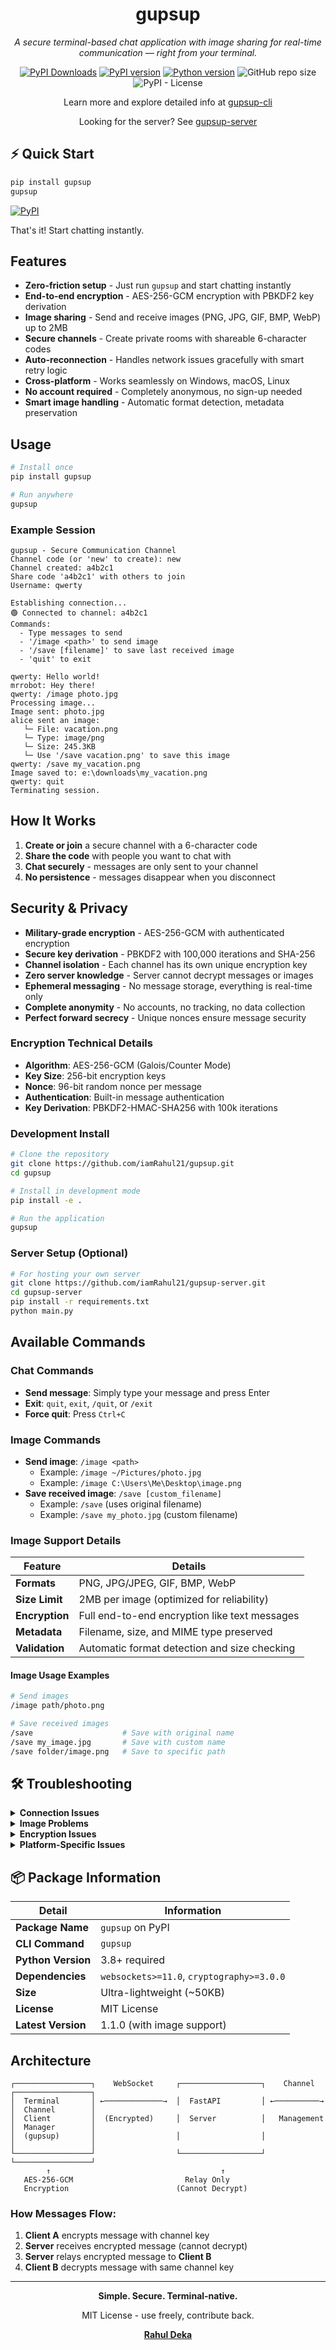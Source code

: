 <div align="center">

# gupsup

<em>A secure terminal-based chat application with image sharing for real-time communication — right from your terminal.</em>

[![PyPI Downloads](https://static.pepy.tech/personalized-badge/gupsup?period=total&units=NONE&left_color=GREY&right_color=BLUE&left_text=downloads)](https://pepy.tech/projects/gupsup)
[![PyPI version](https://img.shields.io/pypi/v/gupsup)](https://pypi.org/project/gupsup/)
[![Python version](https://img.shields.io/pypi/pyversions/gupsup)](https://pypi.org/project/gupsup/)
![GitHub repo size](https://img.shields.io/github/repo-size/iamRahul21/gupsup?label=size)
![PyPI - License](https://img.shields.io/pypi/l/gupsup)

Learn more and explore detailed info at [gupsup-cli](https://gupsup-cli.vercel.app/)

Looking for the server? See [gupsup-server](https://github.com/iamRahul21/terminalchat-server)
</div>



## ⚡ Quick Start

```bash
pip install gupsup
gupsup
```

[![PyPI](https://img.shields.io/pypi/v/gupsup?label=Install%20from%20PyPI)](https://pypi.org/project/gupsup/)

That's it! Start chatting instantly.

## Features

- **Zero-friction setup** - Just run `gupsup` and start chatting instantly
- **End-to-end encryption** - AES-256-GCM encryption with PBKDF2 key derivation
- **Image sharing** - Send and receive images (PNG, JPG, GIF, BMP, WebP) up to 2MB
- **Secure channels** - Create private rooms with shareable 6-character codes  
- **Auto-reconnection** - Handles network issues gracefully with smart retry logic
- **Cross-platform** - Works seamlessly on Windows, macOS, Linux
- **No account required** - Completely anonymous, no sign-up needed
- **Smart image handling** - Automatic format detection, metadata preservation

## Usage

```bash
# Install once
pip install gupsup

# Run anywhere
gupsup
```

### Example Session
```
gupsup - Secure Communication Channel
Channel code (or 'new' to create): new
Channel created: a4b2c1
Share code 'a4b2c1' with others to join
Username: qwerty

Establishing connection...
🟢 Connected to channel: a4b2c1
Commands:
  - Type messages to send
  - '/image <path>' to send image
  - '/save [filename]' to save last received image
  - 'quit' to exit

qwerty: Hello world!
mrrobot: Hey there!
qwerty: /image photo.jpg
Processing image...
Image sent: photo.jpg
alice sent an image:
   └─ File: vacation.png
   └─ Type: image/png
   └─ Size: 245.3KB
   └─ Use '/save vacation.png' to save this image
qwerty: /save my_vacation.png
Image saved to: e:\downloads\my_vacation.png
qwerty: quit
Terminating session.
```

## How It Works

1. **Create or join** a secure channel with a 6-character code
2. **Share the code** with people you want to chat with
3. **Chat securely** - messages are only sent to your channel
4. **No persistence** - messages disappear when you disconnect

## Security & Privacy

- **Military-grade encryption** - AES-256-GCM with authenticated encryption
- **Secure key derivation** - PBKDF2 with 100,000 iterations and SHA-256
- **Channel isolation** - Each channel has its own unique encryption key
- **Zero server knowledge** - Server cannot decrypt messages or images
- **Ephemeral messaging** - No message storage, everything is real-time only
- **Complete anonymity** - No accounts, no tracking, no data collection
- **Perfect forward secrecy** - Unique nonces ensure message security

### Encryption Technical Details
- **Algorithm**: AES-256-GCM (Galois/Counter Mode)
- **Key Size**: 256-bit encryption keys
- **Nonce**: 96-bit random nonce per message
- **Authentication**: Built-in message authentication
- **Key Derivation**: PBKDF2-HMAC-SHA256 with 100k iterations

### Development Install
```bash
# Clone the repository
git clone https://github.com/iamRahul21/gupsup.git
cd gupsup

# Install in development mode
pip install -e .

# Run the application
gupsup
```

### Server Setup (Optional)
```bash
# For hosting your own server
git clone https://github.com/iamRahul21/gupsup-server.git
cd gupsup-server
pip install -r requirements.txt
python main.py
```

## Available Commands

### Chat Commands
- **Send message**: Simply type your message and press Enter
- **Exit**: `quit`, `exit`, `/quit`, or `/exit`
- **Force quit**: Press `Ctrl+C`

### Image Commands
- **Send image**: `/image <path>` 
  - Example: `/image ~/Pictures/photo.jpg`
  - Example: `/image C:\Users\Me\Desktop\image.png`
- **Save received image**: `/save [custom_filename]`
  - Example: `/save` (uses original filename)
  - Example: `/save my_photo.jpg` (custom filename)

### Image Support Details

| Feature | Details |
|---------|---------|
| **Formats** | PNG, JPG/JPEG, GIF, BMP, WebP |
| **Size Limit** | 2MB per image (optimized for reliability) |
| **Encryption** | Full end-to-end encryption like text messages |
| **Metadata** | Filename, size, and MIME type preserved |
| **Validation** | Automatic format detection and size checking |

#### Image Usage Examples
```bash
# Send images
/image path/photo.png

# Save received images
/save                    # Save with original name
/save my_image.jpg       # Save with custom name
/save folder/image.png   # Save to specific path
```

## 🛠️ Troubleshooting

<details>
<summary><strong>Connection Issues</strong></summary>

**Symptoms**: Connection timeouts, frequent disconnects
- First connection may be slow (server waking up)
- Retry connection - should be faster on subsequent attempts
- Check your internet connection
- Verify the server is accessible

</details>

<details>
<summary><strong>Image Problems</strong></summary>

**Large images failing**: 
- Ensure image is under 2MB
- Use image compression tools if needed
- Supported formats: PNG, JPG, GIF, BMP, WebP

**Can't save images**:
- Check file permissions in save directory
- Ensure sufficient disk space
- Try saving to a different location

</details>

<details>
<summary><strong>Encryption Issues</strong></summary>

**Messages appear garbled**:
- Ensure all users have the same channel code
- Verify everyone is using the latest version
- Try creating a new channel

**Can't see messages**:
- Confirm you're in the correct channel
- Check if other users are actually connected
- Restart the application

</details>

<details>
<summary><strong>Platform-Specific Issues</strong></summary>

**Windows**: 
- Use PowerShell or Command Prompt
- Ensure Python 3.8+ is installed

**macOS/Linux**:
- Use Terminal application
- May need to install Python development headers
- Check file path permissions for images

</details>

## 📦 Package Information

| Detail | Information |
|--------|-------------|
| **Package Name** | `gupsup` on PyPI |
| **CLI Command** | `gupsup` |
| **Python Version** | 3.8+ required |
| **Dependencies** | `websockets>=11.0`, `cryptography>=3.0.0` |
| **Size** | Ultra-lightweight (~50KB) |
| **License** | MIT License |
| **Latest Version** | 1.1.0 (with image support) |

## Architecture

```
┌─────────────────┐    WebSocket     ┌──────────────────┐    Channel    ┌─────────────────┐
│  Terminal       │ ←─────────────→  │  FastAPI         │ ←──────────→  │  Channel        │
│  Client         │  (Encrypted)     │  Server          │   Management  │  Manager        │
│  (gupsup)       │                  │                  │               │                 │
└─────────────────┘                  └──────────────────┘               └─────────────────┘
        ↑                                      ↑
   AES-256-GCM                         Relay Only
   Encryption                        (Cannot Decrypt)
```

### How Messages Flow:
1. **Client A** encrypts message with channel key
2. **Server** receives encrypted message (cannot decrypt)
3. **Server** relays encrypted message to **Client B**
4. **Client B** decrypts message with same channel key

---

<div align="center">

**Simple. Secure. Terminal-native.**

MIT License - use freely, contribute back. 

**[Rahul Deka](https://rahul-deka.vercel.app/)**

</div>